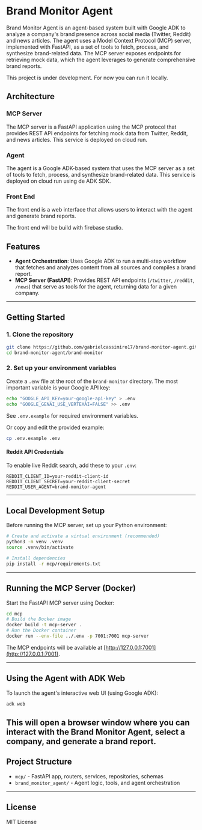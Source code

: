 # Brand Monitor Agent

Brand Monitor Agent is an agent-based system built with Google ADK to analyze a company's brand presence across social media (Twitter, Reddit) and news articles. The agent uses a Model Context Protocol (MCP) server, implemented with FastAPI, as a set of tools to fetch, process, and synthesize brand-related data. The MCP server exposes endpoints for retrieving mock data, which the agent leverages to generate comprehensive brand reports.

This project is under development. For now you can run it locally.

## Architecture

### MCP Server

The MCP server is a FastAPI application using the MCP protocol that provides REST API endpoints for fetching mock data from Twitter, Reddit, and news articles. This service is deployed on cloud run.

### Agent

The agent is a Google ADK-based system that uses the MCP server as a set of tools to fetch, process, and synthesize brand-related data. This service is deployed on cloud run using de ADK SDK.

### Front End

The front end is a web interface that allows users to interact with the agent and generate brand reports.

The front end will be build with firebase studio.


## Features
- **Agent Orchestration**: Uses Google ADK to run a multi-step workflow that fetches and analyzes content from all sources and compiles a brand report.
- **MCP Server (FastAPI)**: Provides REST API endpoints (`/twitter`, `/reddit`, `/news`) that serve as tools for the agent, returning data for a given company.

---

## Getting Started

### 1. Clone the repository
```bash
git clone https://github.com/gabrielcassimiro17/brand-monitor-agent.git
cd brand-monitor-agent/brand-monitor
```

### 2. Set up your environment variables
Create a `.env` file at the root of the `brand-monitor` directory. The most important variable is your Google API key:

```bash
echo "GOOGLE_API_KEY=your-google-api-key" > .env
echo "GOOGLE_GENAI_USE_VERTEXAI=FALSE" >> .env
```

See `.env.example` for required environment variables.

Or copy and edit the provided example:
```bash
cp .env.example .env
```

#### Reddit API Credentials
To enable live Reddit search, add these to your `.env`:
```env
REDDIT_CLIENT_ID=your-reddit-client-id
REDDIT_CLIENT_SECRET=your-reddit-client-secret
REDDIT_USER_AGENT=brand-monitor-agent
```

---

## Local Development Setup

Before running the MCP server, set up your Python environment:

```bash
# Create and activate a virtual environment (recommended)
python3 -m venv .venv
source .venv/bin/activate

# Install dependencies
pip install -r mcp/requirements.txt
```

---

## Running the MCP Server (Docker)

Start the FastAPI MCP server using Docker:

```bash
cd mcp
# Build the Docker image
docker build -t mcp-server .
# Run the Docker container
docker run --env-file ../.env -p 7001:7001 mcp-server
```

The MCP endpoints will be available at [http://127.0.0.1:7001](http://127.0.0.1:7001).

---

## Using the Agent with ADK Web

To launch the agent's interactive web UI (using Google ADK):

```bash
adk web
```

This will open a browser window where you can interact with the Brand Monitor Agent, select a company, and generate a brand report.
---

## Project Structure
- `mcp/` - FastAPI app, routers, services, repositories, schemas
- `brand_monitor_agent/` - Agent logic, tools, and agent orchestration

---

## License
MIT License
